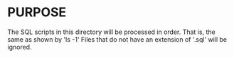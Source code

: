 # PURPOSE

The SQL scripts in this directory will be processed in order.
That is, the same as shown by 'ls -1'
Files that do not have an extension of '.sql' will be ignored.


